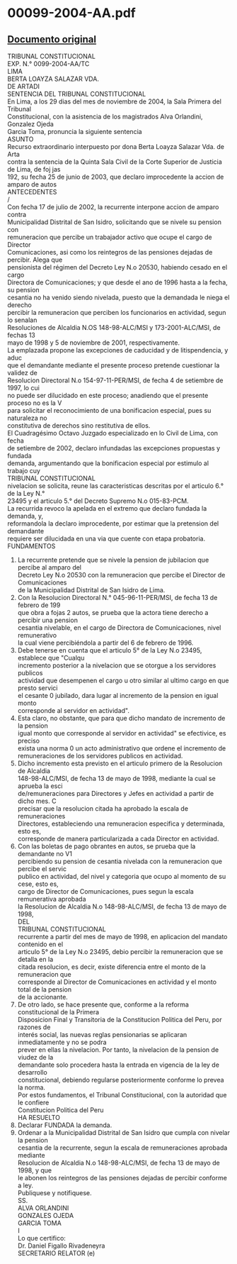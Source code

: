 
00099-2004-AA.pdf
=================
  
[Documento original](https://tc.gob.pe/jurisprudencia/2005/00099-2004-AA.pdf)  
---  
TRIBUNAL CONSTITUCIONAL  
EXP. N.° 0099-2004-AA/TC  
LIMA  
BERTA LOAYZA SALAZAR VDA.  
DE ARTADI  
SENTENCIA DEL TRIBUNAL CONSTITUCIONAL  
En Lima, a los 29 dias del mes de noviembre de 2004, la Sala Primera del Tribunal  
Constitucional, con la asistencia de los magistrados Alva Orlandini, Gonzalez Ojeda  
Garcia Toma, pronuncia la siguiente sentencia  
ASUNTO  
Recurso extraordinario interpuesto por dona Berta Loayza Salazar Vda. de Arta  
contra la sentencia de la Quinta Sala Civil de la Corte Superior de Justicia de Lima, de foj jas  
192, su fecha 25 de junio de 2003, que declaro improcedente la accion de amparo de autos  
ANTECEDENTES  
/  
Con fecha 17 de julio de 2002, la recurrente interpone accion de amparo contra  
Municipalidad Distrital de San Isidro, solicitando que se nivele su pension con  
remuneracion que percibe un trabajador activo que ocupe el cargo de Director  
Comunicaciones, asi como los reintegros de las pensiones dejadas de percibir. Alega que  
pensionista del régimen del Decreto Ley N.o 20530, habiendo cesado en el cargo  
Directora de Comunicaciones; y que desde el ano de 1996 hasta a la fecha, su pension  
cesantia no ha venido siendo nivelada, puesto que la demandada le niega el derecho  
percibir la remuneracion que perciben los funcionarios en actividad, segun lo senalan  
Resoluciones de Alcaldia N.OS 148-98-ALC/MSI y 173-2001-ALC/MSI, de fechas 13  
mayo de 1998 y 5 de noviembre de 2001, respectivamente.  
La emplazada propone las excepciones de caducidad y de litispendencia, y aduc  
que el demandante mediante el presente proceso pretende cuestionar la validez de  
Resolucion Directoral N.o 154-97-11-PER/MSI, de fecha 4 de setiembre de 1997, lo cui  
no puede ser dilucidado en este proceso; anadiendo que el presente proceso no es la V  
para solicitar el reconocimiento de una bonificacion especial, pues su naturaleza no  
constitutiva de derechos sino restitutiva de ellos.  
El Cuadragésimo Octavo Juzgado especializado en lo Civil de Lima, con fecha  
de setiembre de 2002, declaro infundadas las excepciones propuestas y fundada  
demanda, argumentando que la bonificacion especial por estimulo al trabajo cuy  
TRIBUNAL CONSTITUCIONAL  
nivelacion se solicita, reune las caracteristicas descritas por el articulo 6.° de la Ley N.°  
23495 y el articulo 5.° del Decreto Supremo N.o 015-83-PCM.  
La recurrida revoco la apelada en el extremo que declaro fundada la demanda, y,  
reformandola la declaro improcedente, por estimar que la pretension del demandante  
requiere ser dilucidada en una via que cuente con etapa probatoria.  
FUNDAMENTOS  
1. La recurrente pretende que se nivele la pension de jubilacion que percibe al amparo del  
Decreto Ley N.o 20530 con la remuneracion que percibe el Director de Comunicaciones  
de la Municipalidad Distrital de San Isidro de Lima.  
2. Con la Resolucion Directoral N.° 045-96-11-PER/MSI, de fecha 13 de febrero de 199  
que obra a fojas 2 autos, se prueba que la actora tiene derecho a percibir una pension  
cesantia nivelable, en el cargo de Directora de Comunicaciones, nivel remunerativo  
la cual viene percibiéndola a partir del 6 de febrero de 1996.  
3. Debe tenerse en cuenta que el articulo 5° de la Ley N.o 23495, establece que "Cualqu  
incremento posterior a la nivelacion que se otorgue a los servidores publicos  
actividad que desempenen el cargo u otro similar al ultimo cargo en que presto servici  
el cesante 0 jubilado, dara lugar al incremento de la pension en igual monto  
corresponde al servidor en actividad".  
4. Esta claro, no obstante, que para que dicho mandato de incremento de la pension  
igual monto que corresponde al servidor en actividad" se efectivice, es preciso  
exista una norma 0 un acto administrativo que ordene el incremento de  
remuneraciones de los servidores publicos en actividad.  
5. Dicho incremento esta previsto en el articulo primero de la Resolucion de Alcaldia  
148-98-ALC/MSI, de fecha 13 de mayo de 1998, mediante la cual se aprueba la esci  
de/remuneraciones para Directores y Jefes en actividad a partir de dicho mes. C  
precisar que la resolucion citada ha aprobado la escala de remuneraciones  
Directores, estableciendo una remuneracion especifica y determinada, esto es,  
corresponde de manera particularizada a cada Director en actividad.  
6. Con las boletas de pago obrantes en autos, se prueba que la demandante no V1  
percibiendo su pension de cesantia nivelada con la remuneracion que percibe el servic  
publico en actividad, del nivel y categoria que ocupo al momento de su cese, esto es,  
cargo de Director de Comunicaciones, pues segun la escala remunerativa aprobada  
la Resolucion de Alcaldia N.o 148-98-ALC/MSI, de fecha 13 de mayo de 1998,  
DEL  
TRIBUNAL CONSTITUCIONAL  
recurrente a partir del mes de mayo de 1998, en aplicacion del mandato contenido en el  
articulo 5° de la Ley N.o 23495, debio percibir la remuneracion que se detalla en la  
citada resolucion, es decir, existe diferencia entre el monto de la remuneracion que  
corresponde al Director de Comunicaciones en actividad y el monto total de la pension  
de la accionante.  
7. De otro lado, se hace presente que, conforme a la reforma constitucional de la Primera  
Disposicion Final y Transitoria de la Constitucion Politica del Peru, por razones de  
interés social, las nuevas reglas pensionarias se aplicaran inmediatamente y no se podra  
prever en ellas la nivelacion. Por tanto, la nivelacion de la pension de viudez de la  
demandante solo procedera hasta la entrada en vigencia de la ley de desarrollo  
constitucional, debiendo regularse posteriormente conforme lo prevea la norma.  
Por estos fundamentos, el Tribunal Constitucional, con la autoridad que le confiere  
Constitucion Politica del Peru  
HA RESUELTO  
1. Declarar FUNDADA la demanda.  
2. Ordenar a la Municipalidad Distrital de San Isidro que cumpla con nivelar la pension  
cesantia de la recurrente, segun la escala de remuneraciones aprobada mediante  
Resolucion de Alcaldia N.o 148-98-ALC/MSI, de fecha 13 de mayo de 1998, y que  
le abonen los reintegros de las pensiones dejadas de percibir conforme a ley.  
Publiquese y notifiquese.  
SS.  
ALVA ORLANDINI  
GONZALES OJEDA  
GARCIA TOMA  
I  
Lo que certifico:  
Dr. Daniel Figallo Rivadeneyra  
SECRETARIO RELATOR (e)